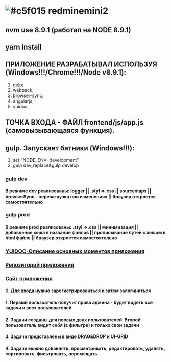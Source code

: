 # ![#c5f015](https://placehold.it/15/c5f015/000000?text='') redminemini2
## nvm use 8.9.1 (работал на NODE 8.9.1)
## yarn install

## ПРИЛОЖЕНИЕ РАЗРАБАТЫВАЛ ИСПОЛЬЗУЯ (Windows!!!/Chrome!!!/Node v8.9.1):<br>
1. gulp;<br>
2. webpack;<br>
3. browser-sync;<br>
4. angularjs;<br>
5. yuidoc;

## ТОЧКА ВХОДА - ФАЙЛ frontend/js/app.js (самовызывающаяся функция).
## gulp. Запускает батники (Windows!!!):
1. set "NODE_ENV=development"
2. gulp dev_replace&gulp develop

### gulp dev
#### В режиме dev реализованы: logger || .styl =>.css || sourcemaps || browserSync - перезагрузка при изменениях || браузер откроется самостоятельно

### gulp prod
#### В режиме prod реализованы: .styl =>.css || минимизация || добавление хеша в название файлов || прописывание путей с хешом в html файле || браузер откроется самостоятельно

### [YUIDOC-Описание основных моментов приложения](https://redminemini2.github.io/frontend/out)
### [Репозиторий приложения](https://github.com/redminemini2/redminemini2.github.io)
### [Сайт приложения](https://redminemini2.github.io/public)

#### 0. Для входа нужно зарегистрированться и затем залогиниться
#### 1. Первый пользоатель получит права админа - будет видеть все задачи и всех пользователей
#### 2. Задачи созданы для первых двух пользователей. Второй пользователь видит себя (в фильтре) и только свои задачи
#### 3. Задачи представлены в виде DRAG&DROP и UI-GRID
#### 4. Задачи можно добавлять, просматривать, редактировать, удалять, сортировать, фильтровать, перемещать 